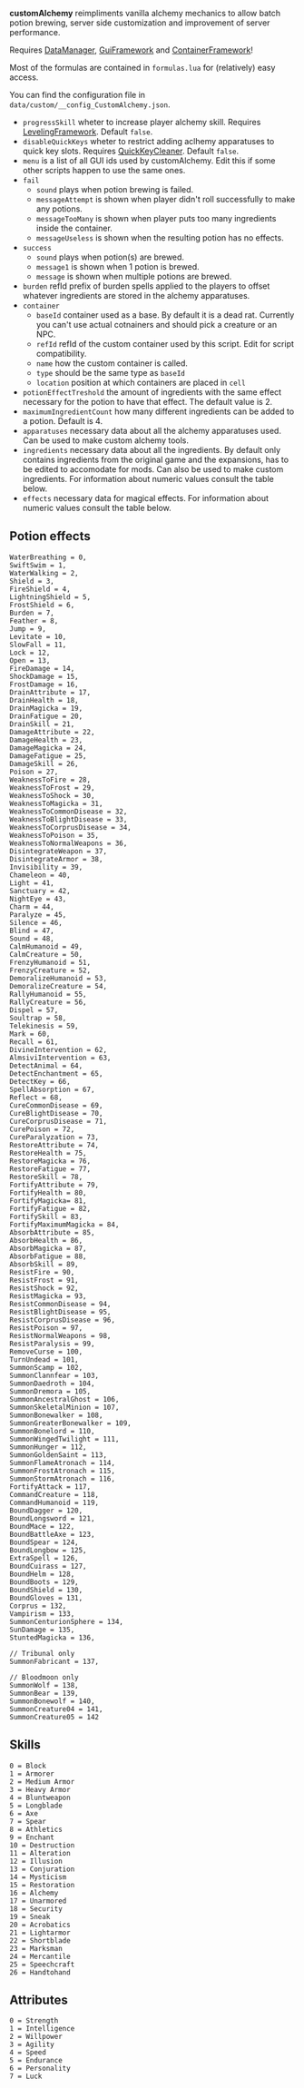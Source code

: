 **customAlchemy** reimpliments vanilla alchemy mechanics to allow batch potion brewing, server side customization and improvement of server performance.

Requires [DataManager](https://github.com/tes3mp-scripts/DataManager), [GuiFramework](https://github.com/tes3mp-scripts/GuiFramework) and [ContainerFramework](https://github.com/tes3mp-scripts/ContainerFramework)!

Most of the formulas are contained in `formulas.lua` for (relatively) easy access.

You can find the configuration file in `data/custom/__config_CustomAlchemy.json`.
* `progressSkill` wheter to increase player alchemy skill. Requires [LevelingFramework](https://github.com/tes3mp-scripts/LevelingFramework). Default `false`.
* `disableQuickKeys` wheter to restrict adding aclhemy apparatuses to quick key slots. Requires [QuickKeyCleaner](https://github.com/tes3mp-scripts/QuickKeyCleaner). Default `false`.
* `menu` is a list of all GUI ids used by customAlchemy. Edit this if some other scripts happen to use the same ones.
* `fail`
  * `sound` plays when potion brewing is failed.
  * `messageAttempt` is shown when player didn't roll successfully to make any potions.
  * `messageTooMany` is shown when player puts too many ingredients inside the container.
  * `messageUseless` is shown when the resulting potion has no effects.
* `success`
  * `sound` plays when potion(s) are brewed.
  * `message1` is shown when 1 potion is brewed.
  * `message` is shown when multiple potions are brewed.
* `burden` refId prefix of burden spells applied to the players to offset whatever ingredients are stored in the alchemy apparatuses.
* `container`
  * `baseId` container used as a base. By default it is a dead rat. Currently you can't use actual cotnainers and should pick a creature or an NPC.
  * `refId` refId of the custom container used by this script. Edit for script compatibility.
  * `name` how the custom container is called.
  * `type` should be the same type as `baseId`
  * `location` position at which containers are placed in `cell`
* `potionEffectTreshold` the amount of ingredients with the same effect necessary for the potion to have that effect. The default value is 2.
* `maximumIngredientCount` how many different ingredients can be added to a potion. Default is 4.
* `apparatuses` necessary data about all the alchemy apparatuses used. Can be used to make custom alchemy tools.
* `ingredients` necessary data about all the ingredients. By default only contains ingredients from the original game and the expansions, has to be edited to accomodate for mods. Can also be used to make custom ingredients. For information about numeric values consult the table below.
* `effects` necessary data for magical effects. For information about numeric values consult the table below.

Potion effects
---

    WaterBreathing = 0,
    SwiftSwim = 1,
    WaterWalking = 2,
    Shield = 3,
    FireShield = 4,
    LightningShield = 5,
    FrostShield = 6,
    Burden = 7,
    Feather = 8,
    Jump = 9,
    Levitate = 10,
    SlowFall = 11,
    Lock = 12,
    Open = 13,
    FireDamage = 14,
    ShockDamage = 15,
    FrostDamage = 16,
    DrainAttribute = 17,
    DrainHealth = 18,
    DrainMagicka = 19,
    DrainFatigue = 20,
    DrainSkill = 21,
    DamageAttribute = 22,
    DamageHealth = 23,
    DamageMagicka = 24,
    DamageFatigue = 25,
    DamageSkill = 26,
    Poison = 27,
    WeaknessToFire = 28,
    WeaknessToFrost = 29,
    WeaknessToShock = 30,
    WeaknessToMagicka = 31,
    WeaknessToCommonDisease = 32,
    WeaknessToBlightDisease = 33,
    WeaknessToCorprusDisease = 34,
    WeaknessToPoison = 35,
    WeaknessToNormalWeapons = 36,
    DisintegrateWeapon = 37,
    DisintegrateArmor = 38,
    Invisibility = 39,
    Chameleon = 40,
    Light = 41,
    Sanctuary = 42,
    NightEye = 43,
    Charm = 44,
    Paralyze = 45,
    Silence = 46,
    Blind = 47,
    Sound = 48,
    CalmHumanoid = 49,
    CalmCreature = 50,
    FrenzyHumanoid = 51,
    FrenzyCreature = 52,
    DemoralizeHumanoid = 53,
    DemoralizeCreature = 54,
    RallyHumanoid = 55,
    RallyCreature = 56,
    Dispel = 57,
    Soultrap = 58,
    Telekinesis = 59,
    Mark = 60,
    Recall = 61,
    DivineIntervention = 62,
    AlmsiviIntervention = 63,
    DetectAnimal = 64,
    DetectEnchantment = 65,
    DetectKey = 66,
    SpellAbsorption = 67,
    Reflect = 68,
    CureCommonDisease = 69,
    CureBlightDisease = 70,
    CureCorprusDisease = 71,
    CurePoison = 72,
    CureParalyzation = 73,
    RestoreAttribute = 74,
    RestoreHealth = 75,
    RestoreMagicka = 76,
    RestoreFatigue = 77,
    RestoreSkill = 78,
    FortifyAttribute = 79,
    FortifyHealth = 80,
    FortifyMagicka= 81,
    FortifyFatigue = 82,
    FortifySkill = 83,
    FortifyMaximumMagicka = 84,
    AbsorbAttribute = 85,
    AbsorbHealth = 86,
    AbsorbMagicka = 87,
    AbsorbFatigue = 88,
    AbsorbSkill = 89,
    ResistFire = 90,
    ResistFrost = 91,
    ResistShock = 92,
    ResistMagicka = 93,
    ResistCommonDisease = 94,
    ResistBlightDisease = 95,
    ResistCorprusDisease = 96,
    ResistPoison = 97,
    ResistNormalWeapons = 98,
    ResistParalysis = 99,
    RemoveCurse = 100,
    TurnUndead = 101,
    SummonScamp = 102,
    SummonClannfear = 103,
    SummonDaedroth = 104,
    SummonDremora = 105,
    SummonAncestralGhost = 106,
    SummonSkeletalMinion = 107,
    SummonBonewalker = 108,
    SummonGreaterBonewalker = 109,
    SummonBonelord = 110,
    SummonWingedTwilight = 111,
    SummonHunger = 112,
    SummonGoldenSaint = 113,
    SummonFlameAtronach = 114,
    SummonFrostAtronach = 115,
    SummonStormAtronach = 116,
    FortifyAttack = 117,
    CommandCreature = 118,
    CommandHumanoid = 119,
    BoundDagger = 120,
    BoundLongsword = 121,
    BoundMace = 122,
    BoundBattleAxe = 123,
    BoundSpear = 124,
    BoundLongbow = 125,
    ExtraSpell = 126,
    BoundCuirass = 127,
    BoundHelm = 128,
    BoundBoots = 129,
    BoundShield = 130,
    BoundGloves = 131,
    Corprus = 132,
    Vampirism = 133,
    SummonCenturionSphere = 134,
    SunDamage = 135,
    StuntedMagicka = 136,

    // Tribunal only
    SummonFabricant = 137,

    // Bloodmoon only
    SummonWolf = 138,
    SummonBear = 139,
    SummonBonewolf = 140,
    SummonCreature04 = 141,
    SummonCreature05 = 142


Skills
---

    0 = Block
    1 = Armorer
    2 = Medium Armor
    3 = Heavy Armor
    4 = Bluntweapon
    5 = Longblade
    6 = Axe
    7 = Spear
    8 = Athletics
    9 = Enchant
    10 = Destruction
    11 = Alteration
    12 = Illusion
    13 = Conjuration
    14 = Mysticism
    15 = Restoration
    16 = Alchemy
    17 = Unarmored
    18 = Security
    19 = Sneak
    20 = Acrobatics
    21 = Lightarmor
    22 = Shortblade
    23 = Marksman
    24 = Mercantile
    25 = Speechcraft
    26 = Handtohand


Attributes
---

    0 = Strength
    1 = Intelligence
    2 = Willpower
    3 = Agility
    4 = Speed
    5 = Endurance
    6 = Personality
    7 = Luck